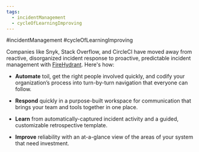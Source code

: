```yaml
---
tags:
  - incidentManagement
  - cycleOfLearningImproving
---
```

#incidentManagement #cycleOfLearningImproving


Companies like Snyk, Stack Overflow, and CircleCI have moved away from reactive, disorganized incident response to proactive, predictable incident management with [FireHydrant](https://tracking.tldrnewsletter.com/CL0/https:%2F%2Ffirehydrant.com%2F%3Futm_source=newsletter%26utm_medium=TLDR%26utm_campaign=Q1FY23-new-messaging/3/01000186790804cc-6693963e-ab98-492b-b841-9bd3b20e6c54-000000/WNwIpCzsYTTS6zTktWxsCEt6vR_nWwWDedvq_PK-mPA=289). Here's how:

*   **Automate** toil, get the right people involved quickly, and codify your organization’s process into turn-by-turn navigation that everyone can follow.
    
*   **Respond** quickly in a purpose-built workspace for communication that brings your team and tools together in one place.
    
*   **Learn** from automatically-captured incident activity and a guided, customizable retrospective template.
    
*   **Improve** reliability with an at-a-glance view of the areas of your system that need investment.